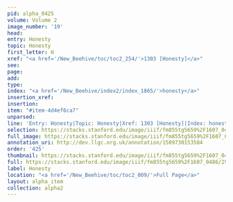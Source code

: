 ```yaml
---
pid: alpha_0425
volume: Volume 2
image_number: '19'
head: 
entry: Honesty
topic: Honesty
first_letter: H
xref: "<a href='/New_Beehive/toc/toc2_254/'>1303 [Honesty]</a>"
see: 
page: 
add: 
type: 
index: "<a href='/New_Beehive/index2/index_1865/'>honesty</a>"
insertion_xref: 
insertion: 
item: "#item-4d4ef6ca7"
unparsed: 
line: 'Entry: Honesty|Topic: Honesty|Xref: 1303 [Honesty]|Index: honesty|#item-4d4ef6ca7'
selection: https://stacks.stanford.edu/image/iiif/fm855tg5659%2F1607_0486/296,1082,3108,529/full/0/default.jpg
full_image: https://stacks.stanford.edu/image/iiif/fm855tg5659%2F1607_0486/full/full/0/default.jpg
annotation_uri: http://dev.llgc.org.uk/annotation/1509730153584
order: '425'
thumbnail: https://stacks.stanford.edu/image/iiif/fm855tg5659%2F1607_0486/296,1082,600,180/250,/0/default.jpg
full: https://stacks.stanford.edu/image/iiif/fm855tg5659%2F1607_0486/296,1082,3108,529/full/0/default.jpg
label: Honesty
location: "<a href='/New_Beehive/toc/toc2_009/'>Full Page</a>"
layout: alpha_item
collection: alpha2
---
```

